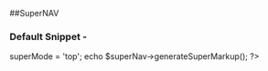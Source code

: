 ##SuperNAV


### Default Snippet - 
  <?php
    $superNav = new nav();
    $superNav->superMode = 'top';
    echo $superNav->generateSuperMarkup();
?>
